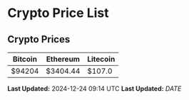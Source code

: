 # Crypto Price List

## Crypto Prices
| Bitcoin | Ethereum | Litecoin |
| ------- | -------- | -------- |
| $94204 | $3404.44 | $107.0 |
**Last Updated:** 2024-12-24 09:14 UTC
**Last Updated:** $DATE$
